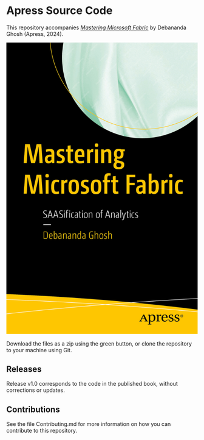 # Apress Source Code

This repository accompanies [*Mastering Microsoft Fabric*](https://www.link.springer.com/book/10.1007/979-8-8688-0130-0) by Debananda Ghosh (Apress, 2024).

[comment]: #cover
![Cover image](9798868801303.jpg)

Download the files as a zip using the green button, or clone the repository to your machine using Git.

## Releases

Release v1.0 corresponds to the code in the published book, without corrections or updates.

## Contributions

See the file Contributing.md for more information on how you can contribute to this repository.

